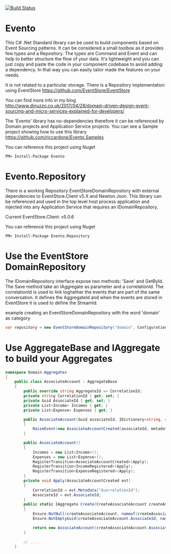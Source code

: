 [![Build Status](https://riccardone.visualstudio.com/Evento/_apis/build/status/riccardone.Evento?branchName=master)](https://riccardone.visualstudio.com/Evento/_build/latest?definitionId=9&branchName=master)

# Evento
This C# .Net Standard library can be used to build components based on Event Sourcing patterns. It can be considered a small toolbox as it provides few types and a Repository. The types are Command and Event and can help to better structure the flow of your data. It's lightweight and you can just copy and paste the code in your component codebase to avoid adding a dependency. In that way you can easily tailor made the features on your needs.   
  
It is not related to a particular storage. There is a Repository implementation using EventStore https://github.com/EventStore/EventStore 
  
You can find more info in my blog http://www.dinuzzo.co.uk/2017/04/28/domain-driven-design-event-sourcing-and-micro-services-explained-for-developers/  
  
The 'Evento' library has no-dependencies therefore it can be referenced by Domain projects and Application Service projects.
You can see a Sample project showing how to use this library https://github.com/riccardone/Evento.Samples  
  
You can reference this project using Nuget  
```
PM> Install-Package Evento  
```

# Evento.Repository
There is a working Repository EventStoreDomainRepository with external dependencies to EventStore.Client v5.X and Newton.Json. This library can be referenced and used in the top level host process application and injected into any Application Service that requires an IDomainRepository.  
  
Current EventStore.Client: v5.0.6  
  
You can reference this project using Nuget  
```
PM> Install-Package Evento.Repository
```  

# Use the EventStore DomainRepository

The IDomainRepository interface expose two methods: 'Save' and GetById. The Save method take an IAggregate as parameter and a correlationId. 
The correlationId is used to link toghether the events that are part of the same conversation. It defines the AggregateId and when the events are stored in EventStore it is used to define the StreamId.
  
example creating an EventStoreDomainRepository with the word 'domain' as category
```c#
var repository = new EventStoreDomainRepository("domain", Configuration.CreateConnection("MyAdapterConnection"));
```

# Use AggregateBase and IAggregate to build your Aggregates  

```c#
namespace Domain.Aggregates
{
    public class AssociateAccount : AggregateBase
    {
        public override string AggregateId => CorrelationId;
        private string CorrelationId { get; set; }
        private Guid AssociateId { get; set; }
        private List<Income> Incomes { get; }
        private List<Expense> Expenses { get; }

        public AssociateAccount(Guid associateId, IDictionary<string, string> metadata) : this()
        {
            RaiseEvent(new AssociateAccountCreated(associateId, metadata));
        }

        public AssociateAccount()
        {
            Incomes = new List<Income>();
            Expenses = new List<Expense>();
            RegisterTransition<AssociateAccountCreated>(Apply);
            RegisterTransition<IncomeRegistered>(Apply);
            RegisterTransition<ExpenseRegistered>(Apply);
        }
        private void Apply(AssociateAccountCreated evt)
        {
            CorrelationId = evt.Metadata["$correlationId"];
            AssociateId = evt.AssociateId;
        }
        public static IAggregate Create(CreateAssociateAccount createAssociateAccount)
        {
            Ensure.NotNull(createAssociateAccount, nameof(createAssociateAccount));
            Ensure.NotEmptyGuid(createAssociateAccount.AssociateId, nameof(createAssociateAccount.AssociateId));

            return new AssociateAccount(createAssociateAccount.AssociateId, createAssociateAccount.Metadata);
        }
        
        // ....
    }
```
